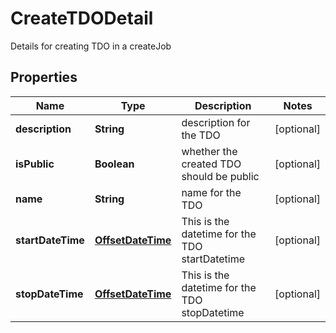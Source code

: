 

# CreateTDODetail

Details for creating TDO in a createJob
## Properties

Name | Type | Description | Notes
------------ | ------------- | ------------- | -------------
**description** | **String** | description for the TDO |  [optional]
**isPublic** | **Boolean** | whether the created TDO should be public |  [optional]
**name** | **String** | name for the TDO |  [optional]
**startDateTime** | [**OffsetDateTime**](OffsetDateTime.md) | This is the datetime for the TDO startDatetime |  [optional]
**stopDateTime** | [**OffsetDateTime**](OffsetDateTime.md) | This is the datetime for the TDO stopDatetime |  [optional]



